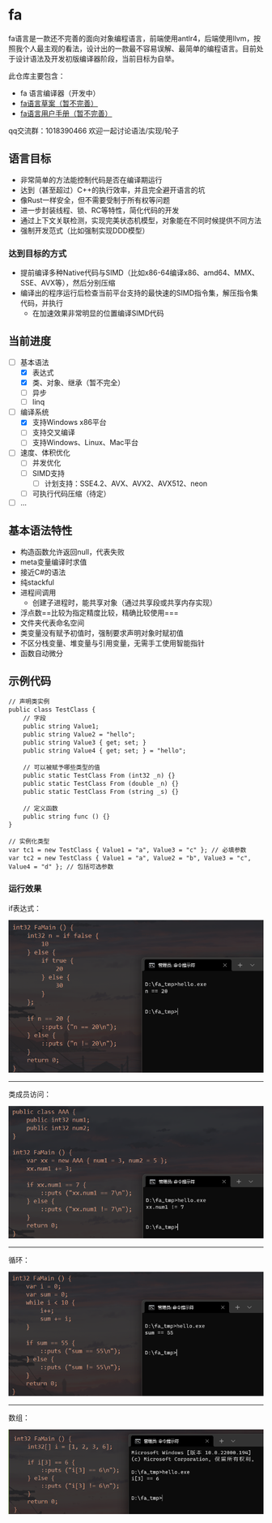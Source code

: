 # fa

fa语言是一款还不完善的面向对象编程语言，前端使用antlr4，后端使用llvm，按照我个人最主观的看法，设计出的一款最不容易误解、最简单的编程语言。目前处于设计语法及开发初版编译器阶段，当前目标为自举。

此仓库主要包含：

- fa 语言编译器（开发中）
- [fa语言草案（暂不完善）](./draft.md)
- [fa语言用户手册（暂不完善）](./manual.md)

qq交流群：1018390466 欢迎一起讨论语法/实现/轮子

## 语言目标

- 非常简单的方法能控制代码是否在编译期运行
- 达到（甚至超过）C++的执行效率，并且完全避开语言的坑
- 像Rust一样安全，但不需要受制于所有权等问题
- 进一步封装线程、锁、RC等特性，简化代码的开发
- 通过上下文关联检测，实现完美状态机模型，对象能在不同时候提供不同方法
- 强制开发范式（比如强制实现DDD模型）

### 达到目标的方式

- 提前编译多种Native代码与SIMD（比如x86-64编译x86、amd64、MMX、SSE、AVX等），然后分别压缩
- 编译出的程序运行后检查当前平台支持的最快速的SIMD指令集，解压指令集代码，并执行
	+ 在加速效果非常明显的位置编译SIMD代码

## 当前进度

- [ ] 基本语法
	+ [x] 表达式
	+ [x] 类、对象、继承（暂不完全）
	+ [ ] 异步
	+ [ ] linq
- [ ] 编译系统
	+ [x] 支持Windows x86平台
	+ [ ] 支持交叉编译
	+ [ ] 支持Windows、Linux、Mac平台
- [ ] 速度、体积优化
	+ [ ] 并发优化
	+ [ ] SIMD支持
		* [ ] 计划支持：SSE4.2、AVX、AVX2、AVX512、neon
	+ [ ] 可执行代码压缩（待定）
- [ ] ...

## 基本语法特性
- 构造函数允许返回null，代表失败
- meta变量编译时求值
- 接近C#的语法
- 纯stackful
- 进程间调用
  - 创建子进程时，能共享对象（通过共享段或共享内存实现）
- 浮点数==比较为指定精度比较，精确比较使用===
- 文件夹代表命名空间
- 类变量没有赋予初值时，强制要求声明对象时赋初值
- 不区分栈变量、堆变量与引用变量，无需手工使用智能指针
- 函数自动微分

## 示例代码

```fa
// 声明类实例
public class TestClass {
	// 字段
	public string Value1;
	public string Value2 = "hello";
	public string Value3 { get; set; }
	public string Value4 { get; set; } = "hello";

	// 可以被赋予哪些类型的值
	public static TestClass From (int32 _n) {}
	public static TestClass From (double _n) {}
	public static TestClass From (string _s) {}

	// 定义函数
	public string func () {}
}

// 实例化类型
var tc1 = new TestClass { Value1 = "a", Value3 = "c" }; // 必填参数
var tc2 = new TestClass { Value1 = "a", Value2 = "b", Value3 = "c", Value4 = "d" }; // 包括可选参数
```

### 运行效果

if表达式：

![img](./imgs/screen1.png)

---

类成员访问：

![img](./imgs/screen2.png)

---

循环：

![img](./imgs/screen3.png)

---

数组：

![img](./imgs/screen4.png)

<!--
编写LLVM Pass模块知识点梳理√
https://blog.csdn.net/u010940020/article/details/99721684



七妹要奈斯的LLVM专栏√
https://blog.csdn.net/qq_42570601/category_10200372.html



intel的SPMD优化方案
https://github.com/ispc/ispc



https://zhuanlan.zhihu.com/p/25959684
前言（就是本篇）
考不上三本也能给自己心爱的语言加上Coroutine（一） - 知乎专栏
考不上三本也能给自己心爱的语言加上Coroutine（二） - 知乎专栏
考不上三本也能给自己心爱的语言加上Coroutine（三） - 知乎专栏
考不上三本也能给自己心爱的语言加上Coroutine（四） - 知乎专栏
考不上三本也会实现数据绑定（一） - 知乎专栏
考不上三本也会实现数据绑定（二） - 知乎专栏
考不上三本也会实现数据绑定（三） （作者： @余生梦 ）
考不上三本也能实现C++编译器——前言
考不上三本也能懂系列——处理声明（一）
考不上三本也能懂系列——处理声明（二）
考不上三本也能懂系列——处理声明（三）（新！）
考不上三本也能懂系列——实现C++类型系统（一）
考不上三本也能懂系列——实现C++类型系统（二）
考不上三本也能懂系列——什么是C++的argument-dependent lookup



SIMD简介
https://zhuanlan.zhihu.com/p/55327037



LLVM新建全局变量
https://www.cnblogs.com/jourluohua/p/10813824.html



IR API(四)——操作IR的字符串、全局变量、全局常量及数组
https://blog.csdn.net/qq_42570601/article/details/108007986



创建结构体
https://llvm.org/doxygen/classllvm_1_1StructType.html#a7cf5280be35cd0c973f40c7d87a11acd



可微编程-自上而下的产品形态 5 Swift中的自动微分
https://zhuanlan.zhihu.com/p/133721083



LLVM新建全局变量
https://www.cnblogs.com/jourluohua/p/10813824.html



C++ IRBuilder::CreateStructGEP方法代码示例（有点水）
https://vimsky.com/examples/detail/cpp-ex---IRBuilder-CreateStructGEP-method.html



LLVM Language Reference Manual
https://llvm.org/docs/LangRef.html







//// MT
//@lib "libucrt.lib";
//@lib "libcmt.lib";
////@lib "libvcruntime.lib";

// MD
@lib "ucrt.lib";
@lib "msvcrt.lib";
//@lib "vcruntime.lib";

//@lib "kernel32.lib" "user32.lib" "gdi32.lib" "winspool.lib" "comdlg32.lib" "ole32.lib";
//@lib "advapi32.lib" "shell32.lib" "oleaut32.lib" "uuid.lib" "odbc32.lib" "odbccp32.lib";

-->
